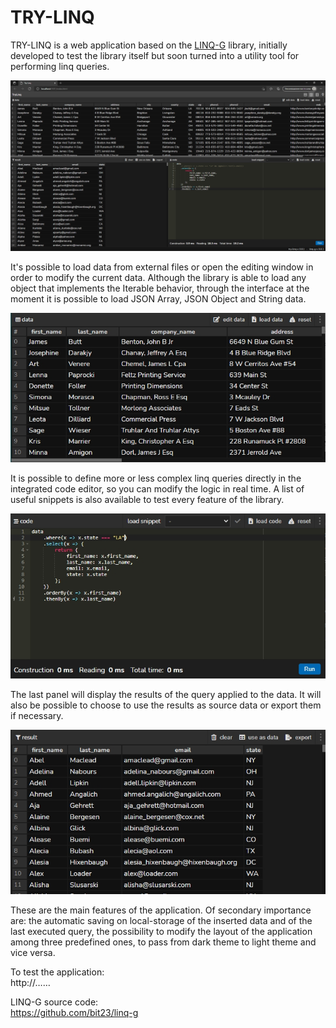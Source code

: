 # TRY-LINQ

TRY-LINQ is a web application based on the [LINQ-G](https://github.com/bit23/linq-g) library, initially developed to test the library itself but soon turned into a utility tool for performing linq queries.

![TRY-LINQ](doc/TRY-LINQ.jpg)

It's possible to load data from external files or open the editing window in order to modify the current data. Although the library is able to load any object that implements the Iterable behavior, through the interface at the moment it is possible to load JSON Array, JSON Object and String data.

![data-panel](doc/data-panel.jpg)

It is possible to define more or less complex linq queries directly in the integrated code editor, so you can modify the logic in real time. A list of useful snippets is also available to test every feature of the library.

![code-panel](doc/code-panel.jpg)

The last panel will display the results of the query applied to the data. It will also be possible to choose to use the results as source data or export them if necessary.

![result-panel](doc/result-panel.jpg)

These are the main features of the application. Of secondary importance are: the automatic saving on local-storage of the inserted data and of the last executed query, the possibility to modify the layout of the application among three predefined ones, to pass from dark theme to light theme and vice versa.

To test the application:  
http://……

LINQ-G source code:  
https://github.com/bit23/linq-g
